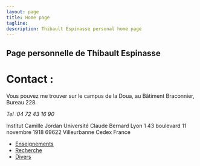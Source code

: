 ```yaml
---
layout: page
title: Home page
tagline: 
description: Thibault Espinasse personal home page
---
```

## Page personnelle de Thibault Espinasse

# Contact :

Vous pouvez me trouver sur le campus de la Doua, au Bâtiment Braconnier, Bureau 228.

*Tel :04 72 43 16 90*

Institut Camille Jordan
Université Claude Bernard Lyon 1
43 boulevard 11 novembre 1918
69622 Villeurbanne Cedex
France


- [Enseignements](pages/enseignement.html)
- [Recherche](pages/recherche.html)
- [Divers](pages/divers.html)


<!--- [Making an independent website](pages/independent_site.html)-->
<!--- [Making a personal site](pages/user_site.html)-->
<!--- [Making a site for a project](pages/project_site.html)-->
<!--- [Making a jekyll-free site](pages/nojekyll.html)-->
<!--- [Testing your site locally](pages/local_test.html)-->
<!--- [Resources](pages/resources.html)-->






<!--[Github Pages](https://pages.github.com) provide a simple way to make a-->
<!--website using-->
<!--[Markdown](https://daringfireball.net/projects/markdown/) and-->
<!--[git](https://git-scm.com).-->

<!--For me, the painful aspects of making a website are-->

<!--- Working with html and css-->
<!--- Finding a hosting site-->
<!--- Transferring stuff to the hosting site-->

<!--With [GitHub Pages](https://pages.github.com), you just write things in-->
<!--[Markdown](https://daringfireball.net/projects/markdown/),-->
<!--[GitHub](https://github.com) hosts the site for you, and you just push-->
<!--material to your GitHub repository with `git add`, `git commit`, and-->
<!--`git push`.-->

<!--If you love [git](https://git-scm.com/) and-->
<!--[GitHub](https://github.com), you'll love-->
<!--[GitHub Pages](https://pages.github.com), too.-->

<!--The sites use [Jekyll](https://jekyllrb.com/), a-->
<!--[ruby](https://www.ruby-lang.org/en/) [gem](https://rubygems.org/), to-->
<!--convert Markdown files to html, and this part is done-->
<!--automatically when you push the materials to the `gh-pages` branch-->
<!--of a GitHub repository.-->

<!--The [GitHub](https://pages.github.com) and-->
<!--[Jekyll](https://jekyllrb.com) documentation is great, but I thought it-->
<!--would be useful to have a minimal tutorial, for those who just want to-->
<!--get going immediately with a simple site. To some readers, what GitHub-->
<!--has might be simpler and more direct.  But if you just want to create-->
<!--a site like the one you're looking at now, read on.-->

<!--Start by reading the [Overview page](pages/overview.html), which-->
<!--explains the basic structure of these sites. Then read-->
<!--[how to make an independent website](pages/independent_site.html). Then-->
<!--read any of the other things, such as-->
<!--[how to test your site locally](pages/local_test.html).-->

<!--- [Overview](pages/overview.html)-->
<!--- [Making an independent website](pages/independent_site.html)-->
<!--- [Making a personal site](pages/user_site.html)-->
<!--- [Making a site for a project](pages/project_site.html)-->
<!--- [Making a jekyll-free site](pages/nojekyll.html)-->
<!--- [Testing your site locally](pages/local_test.html)-->
<!--- [Resources](pages/resources.html)-->

<!--If anything here is confusing (or _wrong_!), or if I've missed-->
<!--important details, please-->
<!--[submit an issue](https://github.com/kbroman/simple_site/issues), or (even-->
<!--better) fork [the GitHub repository for this website](https://github.com/kbroman/simple_site),-->
<!--make modifications, and submit a pull request.-->

<!------->

<!--The source for this minimal tutorial is [on github](https://github.com/kbroman/simple_site).-->

<!--Also see my [tutorials](https://kbroman.org/tutorials) on-->
<!--[git/github](https://kbroman.org/github_tutorial),-->
<!--[GNU make](https://kbroman.org/minimal_make),-->
<!--[knitr](https://kbroman.org/knitr_knutshell),-->
<!--[R packages](https://kbroman.org/pkg_primer),-->
<!--[data organization](https://kbroman.org/dataorg),-->
<!--and [reproducible research](https://kbroman.org/steps2rr).-->
